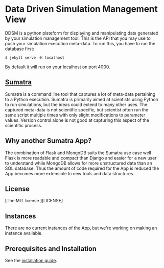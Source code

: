 # Data Driven Simulation Management View

DDSM is a python plateform for displaying and manipulating data
generated by your simulation management tool. This is the API
that you may use to push your simulation execution meta-data.
To run this, you have to run the database first:

    $ jekyll serve -H localhost

By default it will run on your localhost on port 4000.

## [Sumatra]()

Sumatra is a command line tool that captures a lot of meta-data
pertaining to a Python execution. Sumatra is primarily aimed at
scientists using Python to run simulations, but the ideas could extend
to many other uses. The captured meta-data is not scientific specific,
but scientist often run the same script multiple times with only
slight modifications to parameter values. Version control alone is not
good at capturing this aspect of the scientific process.

## Why another Sumatra App?

The combination of Flask and MongoDB suits the Sumatra use case well
Flask is more readable and compact than Django and easier for a new
user to understand while MongoDB allows for more unstructured data
than an SQL database. Thus the amount of code required for the App is
reduced the App becomes more extensible to new tools and data
structures.

## License

[The MIT license.][LICENSE]

## Instances

There are no current instances of the App, but we're working on making
an instance available.

## Prerequisites and Installation

See the [installation guide](INSTALLATION.md).